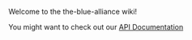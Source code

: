 Welcome to the the-blue-alliance wiki!

You might want to check out our [API Documentation](https://github.com/gregmarra/the-blue-alliance/wiki/API-Documentation)